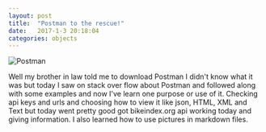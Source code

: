 ```yaml
---
layout: post
title:  "Postman to the rescue!"
date:   2017-1-3 20:18:04
categories: objects
---
```


![Postman](https://encrypted-tbn2.gstatic.com/images?q=tbn:ANd9GcSPtN45eJLqpDXWXtFSud3H6vajqsdTARwUF-QgS0E-yJZeb9Zb#center)

Well my brother in law told me to download Postman I didn't know what it was but today I saw on stack over flow about Postman and followed along with some examples and now I've learn one purpose or use of it. Checking api keys and urls and choosing how to view it like json, HTML, XML and Text but today went pretty good got bikeindex.org api working today and giving information. I also learned how to use pictures in markdown files.
